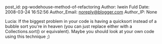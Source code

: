 post_id: pg-wodehouse-method-of-refactoring
Author: Iwein Fuld
Date: 2008-03-24 16:52:56
Author_Email: noreply@blogger.com
Author_IP: None

Lucia: If the biggest problem in your code is having a quicksort instead of a
bubble sort you're in heaven (you can just replace either with a
Collections.sort() or equivalent). Maybe you should look at your own code
using this technique ;)
